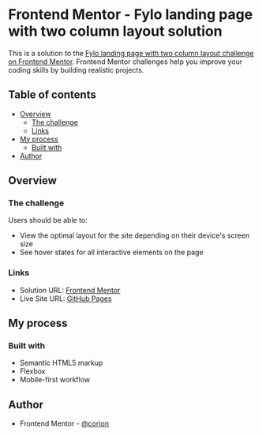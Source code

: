 # Frontend Mentor - Fylo landing page with two column layout solution

This is a solution to the [Fylo landing page with two column layout challenge on Frontend Mentor](https://www.frontendmentor.io/challenges/fylo-landing-page-with-two-column-layout-5ca5ef041e82137ec91a50f5). Frontend Mentor challenges help you improve your coding skills by building realistic projects. 

## Table of contents

- [Overview](#overview)
  - [The challenge](#the-challenge)
  - [Links](#links)
- [My process](#my-process)
  - [Built with](#built-with)
- [Author](#author)

## Overview

### The challenge

Users should be able to:

- View the optimal layout for the site depending on their device's screen size
- See hover states for all interactive elements on the page

### Links

- Solution URL: [Frontend Mentor](https://www.frontendmentor.io/solutions/fylo-landing-page-with-two-column-layout-MQTxGBkk7z)
- Live Site URL: [GitHub Pages](https://corjon.github.io/fylo-landing-page-with-two-column-layout/)

## My process

### Built with

- Semantic HTML5 markup
- Flexbox
- Mobile-first workflow

## Author

- Frontend Mentor - [@corjon](https://www.frontendmentor.io/profile/corjon)